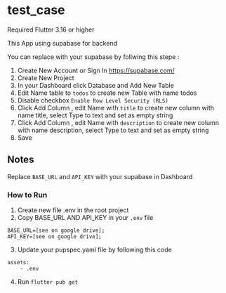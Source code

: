 # test_case

Required Flutter 3.16 or higher

This App using supabase for backend

You can replace with your supabase by follwing this stepe :

1. Create New Account or Sign In https://supabase.com/
2. Create New Project
3. In your Dashboard click Database and Add New Table
4. Edit Name table to `todos` to create new Table with name todos
5. Disable checkbox `Enable Row Level Security (RLS)`
6. Click Add Column , edit Name with `title` to create new column with name title,
   select Type to text and set as empty string
7. Click Add Column , edit Name with `description` to create new column with name description,
   select Type to text and set as empty string
8. Save

## Notes 
Replace `BASE_URL` and `API_KEY` with your supabase in Dashboard

### How to Run 

1. Create new file .env in the root project
2. Copy BASE_URL AND API_KEY in your `.env` file
```
BASE_URL=[see on google drive];
API_KEY=[see on google drive];
```
3. Update your pupspec.yaml file by following this code
```
assets:
    - .env
```
4. Run `flutter pub get`
